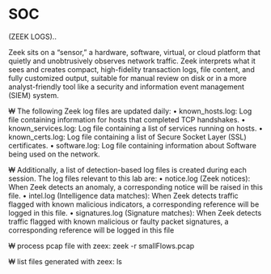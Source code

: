 # SOC
(ZEEK LOGS)..

Zeek sits on a “sensor,” a hardware, software, virtual,
 or cloud platform that quietly and unobtrusively observes network traffic. 
Zeek interprets what it sees and creates compact,
 high-fidelity transaction logs,
 file content, and fully customized output,
 suitable for manual review on disk or in a more analyst-friendly tool like a security and information event management (SIEM) system.

₩ The following Zeek log files are updated daily:
• known_hosts.log: Log file containing information for hosts that completed TCP 
handshakes.
• known_services.log: Log file containing a list of services running on hosts.
• known_certs.log: Log file containing a list of Secure Socket Layer (SSL) certificates.
• software.log: Log file containing information about Software being used on the 
network.

₩ Additionally, a list of detection-based log files is created during each session. The log files 
relevant to this lab are:
• notice.log (Zeek notices): When Zeek detects an anomaly, a corresponding notice 
will be raised in this file.
• intel.log (Intelligence data matches): When Zeek detects traffic flagged with 
known malicious indicators, a corresponding reference will be logged in this file.
• signatures.log (Signature matches): When Zeek detects traffic flagged with known 
malicious or faulty packet signatures, a corresponding reference will be logged in 
this file

₩ process pcap file with zeex:
zeek -r smallFlows.pcap

₩ list files generated with zeex: ls
